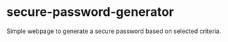 # secure-password-generator
Simple webpage to generate a secure password based on selected criteria.
